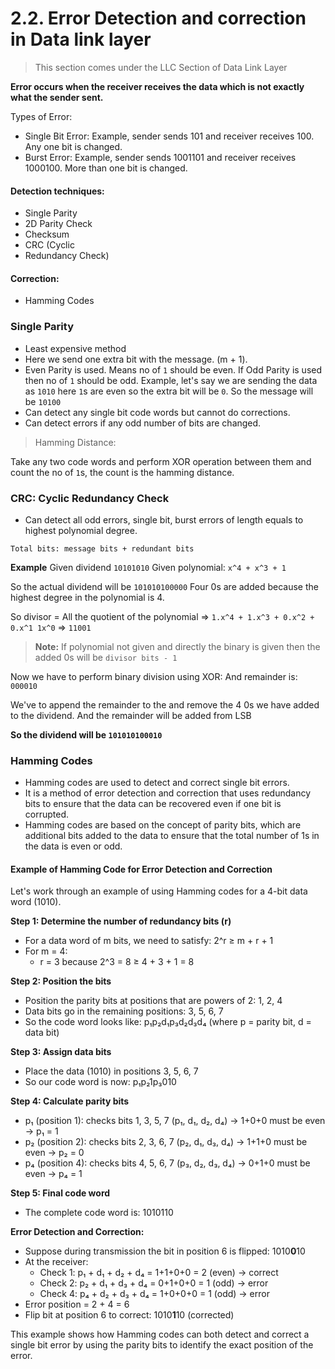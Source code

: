 # 2.2. Error Detection and correction in Data link layer

> This section comes under the LLC Section of Data Link Layer

**Error occurs when the receiver receives the data which is not exactly what the sender sent.**

Types of Error:
- Single Bit Error: Example, sender sends 101 and receiver receives 100. Any one bit is changed.
- Burst Error: Example, sender sends 1001101 and receiver receives 1000100. More than one bit is changed.

#### Detection techniques:
- Single Parity
- 2D Parity Check
- Checksum
- CRC (Cyclic
- Redundancy Check)

#### Correction:
- Hamming Codes

### Single Parity
- Least expensive method
- Here we send one extra bit with the message. (m + 1).
- Even Parity is used. Means no of `1` should be even. If Odd Parity is used then no of `1` should be odd.
  Example, let's say we are sending the data as `1010` here `1`s are even so the extra bit will be `0`. So the message will be `10100`
- Can detect any single bit code words but cannot do corrections.
- Can detect errors if any odd number of bits are changed.

> Hamming Distance:

Take any two code words and perform XOR operation between them and count the no of `1`s, the count is the hamming distance.


### CRC: Cyclic Redundancy Check
- Can detect all odd errors, single bit, burst errors of length equals to highest polynomial degree.

`Total bits: message bits + redundant bits`

**Example**
Given dividend `10101010`
Given polynomial: `x^4 + x^3 + 1`

So the actual dividend will be `101010100000` Four 0s are added because the highest degree in the polynomial is 4.

So divisor = All the quotient of the polynomial
=>  `1.x^4 + 1.x^3 + 0.x^2 + 0.x^1 1x^0`
=> `11001`

> **Note:** If polynomial not given and directly the binary is given then the added 0s will be `divisor bits - 1`

Now we have to perform binary division using XOR:
And remainder is: `000010`

We've to append the remainder to the and remove the 4 0s we have added to the dividend. And the remainder will be added from LSB

**So the dividend will be  `101010100010`**

### Hamming Codes
- Hamming codes are used to detect and correct single bit errors.
- It is a method of error detection and correction that uses redundancy bits to ensure that the data can be recovered even if one bit is corrupted.
- Hamming codes are based on the concept of parity bits, which are additional bits added to the data to ensure that the total number of 1s in the data is even or odd.

#### Example of Hamming Code for Error Detection and Correction

Let's work through an example of using Hamming codes for a 4-bit data word (1010).

**Step 1: Determine the number of redundancy bits (r)**
- For a data word of m bits, we need to satisfy: 2^r ≥ m + r + 1
- For m = 4: 
    - r = 3 because 2^3 = 8 ≥ 4 + 3 + 1 = 8

**Step 2: Position the bits**
- Position the parity bits at positions that are powers of 2: 1, 2, 4
- Data bits go in the remaining positions: 3, 5, 6, 7
- So the code word looks like: p₁p₂d₁p₃d₂d₃d₄ (where p = parity bit, d = data bit)

**Step 3: Assign data bits**
- Place the data (1010) in positions 3, 5, 6, 7
- So our code word is now: p₁p₂1p₃010

**Step 4: Calculate parity bits**
- p₁ (position 1): checks bits 1, 3, 5, 7 (p₁, d₁, d₂, d₄) → 1+0+0 must be even → p₁ = 1
- p₂ (position 2): checks bits 2, 3, 6, 7 (p₂, d₁, d₃, d₄) → 1+1+0 must be even → p₂ = 0
- p₄ (position 4): checks bits 4, 5, 6, 7 (p₃, d₂, d₃, d₄) → 0+1+0 must be even → p₄ = 1

**Step 5: Final code word**
- The complete code word is: 1010110

**Error Detection and Correction:**
- Suppose during transmission the bit in position 6 is flipped: 1010**0**10
- At the receiver:
    - Check 1: p₁ + d₁ + d₂ + d₄ = 1+1+0+0 = 2 (even) → correct
    - Check 2: p₂ + d₁ + d₃ + d₄ = 0+1+0+0 = 1 (odd) → error
    - Check 4: p₄ + d₂ + d₃ + d₄ = 1+0+0+0 = 1 (odd) → error
- Error position = 2 + 4 = 6
- Flip bit at position 6 to correct: 1010**1**10 (corrected)

This example shows how Hamming codes can both detect and correct a single bit error by using the parity bits to identify the exact position of the error.